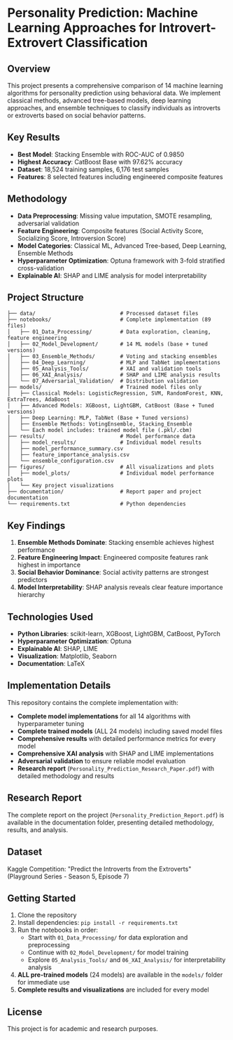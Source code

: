 # Personality Prediction: Machine Learning Approaches for Introvert-Extrovert Classification

## Overview
This project presents a comprehensive comparison of 14 machine learning algorithms for personality prediction using behavioral data. We implement classical methods, advanced tree-based models, deep learning approaches, and ensemble techniques to classify individuals as introverts or extroverts based on social behavior patterns.

## Key Results
- **Best Model**: Stacking Ensemble with ROC-AUC of 0.9850
- **Highest Accuracy**: CatBoost Base with 97.62% accuracy
- **Dataset**: 18,524 training samples, 6,176 test samples
- **Features**: 8 selected features including engineered composite features

## Methodology
- **Data Preprocessing**: Missing value imputation, SMOTE resampling, adversarial validation
- **Feature Engineering**: Composite features (Social Activity Score, Socializing Score, Introversion Score)
- **Model Categories**: Classical ML, Advanced Tree-based, Deep Learning, Ensemble Methods
- **Hyperparameter Optimization**: Optuna framework with 3-fold stratified cross-validation
- **Explainable AI**: SHAP and LIME analysis for model interpretability

## Project Structure
```
├── data/                           # Processed dataset files
├── notebooks/                      # Complete implementation (89 files)
│   ├── 01_Data_Processing/         # Data exploration, cleaning, feature engineering
│   ├── 02_Model_Development/       # 14 ML models (base + tuned versions)
│   ├── 03_Ensemble_Methods/        # Voting and stacking ensembles
│   ├── 04_Deep_Learning/           # MLP and TabNet implementations
│   ├── 05_Analysis_Tools/          # XAI and validation tools
│   ├── 06_XAI_Analysis/            # SHAP and LIME analysis results
│   └── 07_Adversarial_Validation/  # Distribution validation
├── models/                         # Trained model files only
│   ├── Classical Models: LogisticRegression, SVM, RandomForest, KNN, ExtraTrees, AdaBoost
│   ├── Advanced Models: XGBoost, LightGBM, CatBoost (Base + Tuned versions)
│   ├── Deep Learning: MLP, TabNet (Base + Tuned versions)
│   ├── Ensemble Methods: VotingEnsemble, Stacking_Ensemble
│   └── Each model includes: trained model file (.pkl/.cbm)
├── results/                        # Model performance data
│   ├── model_results/              # Individual model results
│   ├── model_performance_summary.csv
│   ├── feature_importance_analysis.csv
│   └── ensemble_configuration.csv
├── figures/                        # All visualizations and plots
│   ├── model_plots/                # Individual model performance plots
│   └── Key project visualizations
├── documentation/                  # Report paper and project documentation
└── requirements.txt                # Python dependencies
```

## Key Findings
1. **Ensemble Methods Dominate**: Stacking ensemble achieves highest performance
2. **Feature Engineering Impact**: Engineered composite features rank highest in importance
3. **Social Behavior Dominance**: Social activity patterns are strongest predictors
4. **Model Interpretability**: SHAP analysis reveals clear feature importance hierarchy

## Technologies Used
- **Python Libraries**: scikit-learn, XGBoost, LightGBM, CatBoost, PyTorch
- **Hyperparameter Optimization**: Optuna
- **Explainable AI**: SHAP, LIME
- **Visualization**: Matplotlib, Seaborn
- **Documentation**: LaTeX

## Implementation Details
This repository contains the complete implementation with:
- **Complete model implementations** for all 14 algorithms with hyperparameter tuning
- **Complete trained models** (ALL 24 models) including saved model files
- **Comprehensive results** with detailed performance metrics for every model
- **Comprehensive XAI analysis** with SHAP and LIME implementations
- **Adversarial validation** to ensure reliable model evaluation
- **Research report** (`Personality_Prediction_Research_Paper.pdf`) with detailed methodology and results

## Research Report
The complete report on the project (`Personality_Prediction_Report.pdf`) is available in the documentation folder, presenting detailed methodology, results, and analysis.


## Dataset
Kaggle Competition: "Predict the Introverts from the Extroverts" (Playground Series - Season 5, Episode 7)

## Getting Started
1. Clone the repository
2. Install dependencies: `pip install -r requirements.txt`
3. Run the notebooks in order:
   - Start with `01_Data_Processing/` for data exploration and preprocessing
   - Continue with `02_Model_Development/` for model training
   - Explore `05_Analysis_Tools/` and `06_XAI_Analysis/` for interpretability analysis
4. **ALL pre-trained models** (24 models) are available in the `models/` folder for immediate use
5. **Complete results and visualizations** are included for every model

## License
This project is for academic and research purposes.
